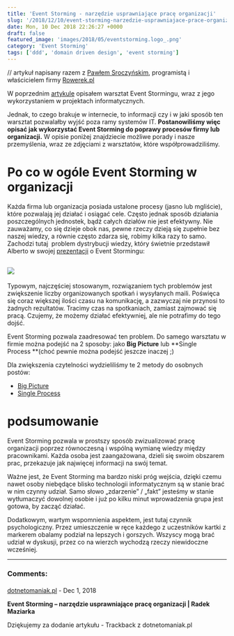 ```yaml
---
title: 'Event Storming - narzędzie usprawniające pracę organizacji'
slug: '/2018/12/10/event-storming-narzedzie-usprawniajace-prace-organizacji/'
date: Mon, 10 Dec 2018 22:26:27 +0000
draft: false
featured_image: 'images/2018/05/eventstorming.logo_.png'
category: 'Event Storming'
tags: ['ddd', 'domain driven design', 'event storming']
---
```


// artykuł napisany razem z [Pawłem Sroczyńskim](https://twitter.com/psroczynski), programistą i właścicielem firmy [Rowerek.pl](https://rowerek.pl/)

W poprzednim [artykule](/2018/12/06/event-storming-jak-szybko-odkrywac-nieznane/) opisałem warsztat Event Stormingu, wraz z jego wykorzystaniem w projektach informatycznych.

Jednak, to czego brakuje w internecie, to informacji czy i w jaki sposób ten warsztat pozwalałby wyjść poza ramy systemów IT. **Postanowiliśmy więc opisać jak wykorzystać Event Storming do poprawy procesów firmy lub organizacji.** W opisie poniżej znajdziecie możliwe porady i nasze przemyślenia, wraz ze zdjęciami z warsztatów, które współprowadziliśmy.

Po co w ogóle Event Storming w organizacji
==========================================

Każda firma lub organizacja posiada ustalone procesy (jasno lub mgliście), które pozwalają jej działać i osiągać cele. Często jednak sposób działania poszczególnych jednostek, bądź całych działów nie jest efektywny. Nie zauważamy, co się dzieje obok nas, pewne rzeczy dzieją się zupełnie bez naszej wiedzy, a równie często zdarza się, robimy kilka razy to samo. Zachodzi tutaj  problem dystrybucji wiedzy, który świetnie przedstawił Alberto w swojej [prezentacji](https://www.slideshare.net/ziobrando/50000-orange-stickies-later/12) o Event Stormingu:

[![](https://radblog.pl/wp-content/uploads/2018/12/knowledge-distribution.jpg)](https://radblog.pl/wp-content/uploads/2018/12/knowledge-distribution.jpg)
------------------------------------------------------------------------------------------------------------------------------------------------------------------

Typowym, najczęściej stosowanym, rozwiązaniem tych problemów jest zwiększenie liczby organizowanych spotkań i wysyłanych maili. Poświęca się coraz większej ilości czasu na komunikację, a zazwyczaj nie przynosi to żadnych rezultatów. Tracimy czas na spotkaniach, zamiast zajmować się pracą. Czujemy, że możemy działać efektywniej, ale nie potrafimy do tego dojść.

Event Storming pozwala zaadresować ten problem. Do samego warsztatu w firmie można podejść na 2 sposoby: jako **Big Picture** lub **Single Process **(choć pewnie można podejść jeszcze inaczej ;)

Dla zwiększenia czytelności wydzieliliśmy te 2 metody do osobnych postów:

 *   [Big Picture](https://radblog.pl/2018/12/10/event-storming-w-organizacji-big-picture/)
 *   [Single Process](https://radblog.pl/2018/12/10/event-storming-w-organizacji-single-process/)

podsumowanie
============

Event Storming pozwala w prostszy sposób zwizualizować pracę organizacji poprzez równoczesną i wspólną wymianę wiedzy między pracownikami. Każda osoba jest zaangażowana, dzieli się swoim obszarem prac, przekazuje jak najwięcej informacji na swój temat.

Ważne jest, że Event Storming ma bardzo niski próg wejścia, dzięki czemu nawet osoby niebędące blisko technologii informatycznym są w stanie brać w nim czynny udział. Samo słowo „zdarzenie” / „fakt” jesteśmy w stanie wytłumaczyć dowolnej osobie i już po kilku minut wprowadzenia grupa jest gotowa, by zacząć działać.

Dodatkowym, wartym wspomnienia aspektem, jest tutaj czynnik psychologiczny. Przez umieszczenie w ręce każdego z uczestników kartki z markerem obalamy podział na lepszych i gorszych. Wszyscy mogą brać udział w dyskusji, przez co na wierzch wychodzą rzeczy niewidoczne wcześniej.

---
### Comments:
#### 
[dotnetomaniak.pl](https://dotnetomaniak.pl/Event-Storming-narzedzie-usprawniajace-prace-organizacji-Radek-Maziarka "") - <time datetime="2018-12-10 23:59:30">Dec 1, 2018</time>

**Event Storming – narzędzie usprawniające pracę organizacji | Radek Maziarka**

Dziękujemy za dodanie artykułu - Trackback z dotnetomaniak.pl
